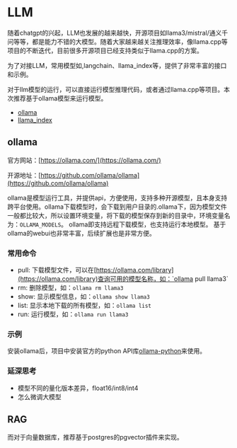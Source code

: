 # LLM

随着chatgpt的兴起，LLM也发展的越来越快，开源项目如llama3/mistral/通义千问等等，都是能力不错的大模型。随着大家越来越关注推理效率，像llama.cpp等项目的不断迭代，目前很多开源项目已经支持类似于llama.cpp的方案。

为了对接LLM，常用模型如,langchain、llama_index等，提供了非常丰富的接口和示例。

对于llm模型的运行，可以直接运行模型推理代码，或者通过llama.cpp等项目。本次推荐基于ollama模型来运行模型。

- [ollama](https://github.com/ollama/ollama)
- [llama_index](https://github.com/run-llama/llama_index)

## ollama

  官方网站：[https://ollama.com/](https://ollama.com/)
  
  开源地址：[https://github.com/ollama/ollama](https://github.com/ollama/ollama)


  ollama是模型运行工具，并提供api，方便使用，支持多种开源模型，且本身支持跨平台使用。ollama下载模型时，会下载到用户目录的.ollama下，因为模型文件一般都比较大，所以设置环境变量，将下载的模型保存到新的目录中，环境变量名为：`OLLAMA_MODELS`。
  ollama即支持远程下载模型，也支持运行本地模型。
  基于ollama的webui也非常丰富，后续扩展也是非常方便。


### 常用命令

- pull: 下载模型文件，可以在[https://ollama.com/library](https://ollama.com/library)查询可用的模型名称，如：`ollama pull llama3`
- rm: 删除模型，如：`ollama rm llama3`
- show: 显示模型信息，如：`ollama show llama3`
- list: 显示本地下载的所有模型，如：`ollama list`
- run: 运行模型，如：`ollama run llama3`


### 示例

  安装ollama后，项目中安装官方的python API库[ollama-python](https://github.com/ollama/ollama-python)来使用。


### 延深思考

- 模型不同的量化版本差异，float16/int8/int4
- 怎么微调大模型





## RAG



而对于向量数据库，推荐基于postgres的pgvector插件来实现。